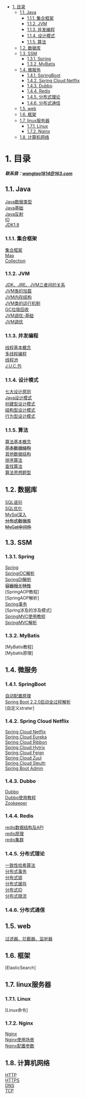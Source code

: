 

<!-- TOC -->

- [1. 目录](#1-目录)
    - [1.1. Java](#11-java)
        - [1.1.1. 集合框架](#111-集合框架)
        - [1.1.2. JVM](#112-jvm)
        - [1.1.3. 并发编程](#113-并发编程)
        - [1.1.4. 设计模式](#114-设计模式)
        - [1.1.5. 算法](#115-算法)
    - [1.2. 数据库](#12-数据库)
    - [1.3. SSM](#13-ssm)
        - [1.3.1. Spring](#131-spring)
        - [1.3.2. MyBatis](#132-mybatis)
    - [1.4. 微服务](#14-微服务)
        - [1.4.1. SpringBoot](#141-springboot)
        - [1.4.2. Spring Cloud Netflix](#142-spring-cloud-netflix)
        - [1.4.3. Dubbo](#143-dubbo)
        - [1.4.4. Redis](#144-redis)
        - [1.4.5. 分布式理论](#145-分布式理论)
        - [1.4.6. 分布式通信](#146-分布式通信)
    - [1.5. web](#15-web)
    - [1.6. 框架](#16-框架)
    - [1.7. linux服务器](#17-linux服务器)
        - [1.7.1. Linux](#171-linux)
        - [1.7.2. Nginx](#172-nginx)
    - [1.8. 计算机网络](#18-计算机网络)

<!-- /TOC -->


# 1. 目录  

***联系我：wangtao1814@163.com***  


## 1.1. Java  
[Java数据类型](java/数据类型.md)  
[Java基础](java/Java基础.md)  
[Java反射](java/Java反射.md)  
[IO](java/JavaIO.md)  
[JDK1.8](java/JDK8.md)  

### 1.1.1. 集合框架  
[集合框架](java/Collection/1.集合框架.md)  
[Map](java/Collection/2.Map.md)  
[Collection](java/Collection/3.Collection.md)  

### 1.1.2. JVM  
[JDK、JRE、JVM三者间的关系](java/JVM/1.JDK、JRE、JVM三者间的关系.md)  
[JVM类的加载](java/JVM/2.JVM类的加载.md)  
[JVM内存结构](java/JVM/3.JVM内存结构.md)  
[JVM类的运行机制](java/JVM/4.JVM类的运行机制.md)  
[GC垃圾回收](java/JVM/5.GC垃圾回收.md)  
[JVM调优-基础](java/JVM/6.JVM调优-基础.md)  
[JVM调优](java/JVM/7.JVM调优.md)  

### 1.1.3. 并发编程  
[线程基本概念](java/concurrent/1.Thread.md)  
[多线程编程](java/concurrent/2.Multithread.md)  
[线程池](java/concurrent/3.ThreadPool.md)  
[J.U.C.包](java/concurrent/4.ConcurrentPackage.md)  

### 1.1.4. 设计模式  
[七大设计原则](java/Design/1.principles.md)  
[Java设计模式](java/Design/2.design.md)    
[创建型设计模式](java/Design/3.establish.md)  
[结构型设计模式](java/Design/4.structure.md)  
[行为型设计模式](java/Design/5.behavior.md)  

### 1.1.5. 算法  
[算法基本概念](java/function/1.notion.md)  
[~~基本数据结构~~](java/function/2.structure.md)  
[其他数据结构](java/function/3.otherStructure.md)  
[排序算法](java/function/4.sort.md)  
[查找算法](java/function/5.search.md)  
[算法思想题型](java/function/6.algorithmicIdea.md)  


## 1.2. 数据库  
[SQL语句](SQL/1.SQL语句.md)  
[SQL优化](SQL/2.SQL优化.md)  
[MySql深入](SQL/3.MySql深入.md)  
[~~分布式数据库~~](SQL/4.分布式数据库.md)  
[~~MyCat中间件~~](SQL/5.MyCat中间件.md)  



## 1.3. SSM  
### 1.3.1. Spring  
[Spring](SSM/Spring/1.Spring.md)  
[SpringIOC解析](SSM/Spring/2.SpringIOC.md)  
[SpringDI解析](SSM/Spring/3.SpringDI.md)  
[~~容器相关特性~~](SSM/Spring/4.SpringFeature.md)  
[SpringAOP教程]    
[SpringAOP解析]  
[Spring事务](SSM/Spring/7.SpringTransaction.md)  
[Spring涉及的涉及模式]  
[SpringMVC使用教程](SSM/Spring/9.SpringMVCUse.md)  
[SpringMVC解析](SSM/Spring/10.SpringMVCAnalysis.md)    

### 1.3.2. MyBatis  
[MyBatis教程]  
[Mybatis原理]  


## 1.4. 微服务  
### 1.4.1. SpringBoot  
[自动配置原理](microService/SpringBoot/1.自动配置原理.md)  
[Spring Boot 2.2.0启动全过程解析](microService/SpringBoot/2.SpringBoot2.2.0启动全过程源码分析.md)  
[自定义strater]

### 1.4.2. Spring Cloud Netflix  
[Spring Cloud Netflix](microService/SpringCloudNetflix/0.Netflix.md)  
[Spring Cloud Eureka](microService/SpringCloudNetflix/1.Eureka.md)  
[Spring Cloud Ribbon](microService/SpringCloudNetflix/2.Ribbon.md)  
[Spring Cloud Hytrix](microService/SpringCloudNetflix/3.Hytrix.md)  
[Spring Cloud Feign](microService/SpringCloudNetflix/4.Feign.md)  
[Spring Cloud Zuul](microService/SpringCloudNetflix/5.Zuul.md)  
[Spring Cloud Sleuth](microService/SpringCloudNetflix/6.Sleuth.md)  
[Spring Boot Admin](microService/SpringCloudNetflix/7.SpringBootAdmin.md)  

### 1.4.3. Dubbo  
[Dubbo](microService/Dubbo/Dubbo.md)   
[Dubbo使用教程](microService/Dubbo/Dubbo使用教程.md)  
[Zookeeper](microService/Dubbo/Zookeeper.md)  

### 1.4.4. Redis
[redis数据结构及API](microService/Redis/Redis数据结构及API.md)  
[redis原理](microService/Redis/Redis原理.md)  
[redis集群](microService/Redis/Redis集群.md)  

### 1.4.5. 分布式理论  
[一致性哈希算法](microService/分布式算法-consistent.md)  
[分布式事务](microService/分布式事务.md)  
[分布式锁](microService/分布式锁.md)  
[分布式缓存](microService/分布式缓存.md)  
[分布式ID](microService/分布式ID.md)  
[分布式限流](microService/分布式限流.md)   

### 1.4.6. 分布式通信  



## 1.5. web  
[过滤器、拦截器、监听器](web/subassembly.md)   



## 1.6. 框架  
[ElasticSearch]  



## 1.7. linux服务器  
### 1.7.1. Linux  
[Linux命令]  

### 1.7.2. Nginx  
[Nginx](Linux/Nginx/1.nginx.md)  
[Nginx使用场景](Linux/Nginx/2.nginx使用场景.md)   
[Nginx配置参数](Linux/Nginx/3.nginx配置参数.md)     



## 1.8. 计算机网络  

[HTTP](/network/1.HTTP.md)  
[HTTPS](/network/2.HTTPS.md)  
[DNS](network/3.DNS.md)  
[TCP](/network/4.TCP.md)  


